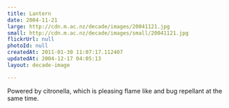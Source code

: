 ```yaml
---
title: Lantern
date: 2004-11-21
large: http://cdn.m.ac.nz/decade/images/20041121.jpg
small: http://cdn.m.ac.nz/decade/images/small/20041121.jpg
flickrUrl: null
photoId: null
createdAt: 2011-01-30 11:07:17.112407
updatedAt: 2004-12-17 04:05:13
layout: decade-image

---
```

Powered by citronella, which is pleasing flame like and bug repellant at the same time.
